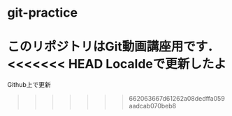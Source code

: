 # git-practice
このリポジトリはGit動画講座用です．
<<<<<<< HEAD
Localdeで更新したよ
=======

Github上で更新
>>>>>>> 662063667d61262a08dedffa059aadcab070beb8
